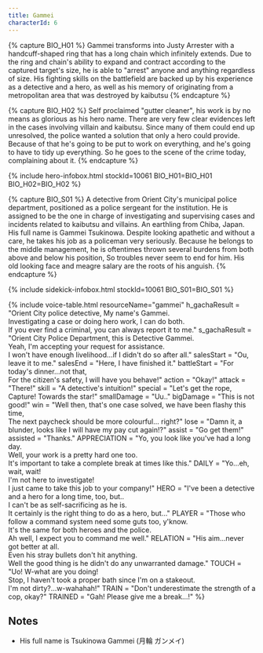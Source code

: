 ```yaml
---
title: Gammei
characterId: 6
---
```


{% capture BIO_H01 %}
Gammei transforms into Justy Arrester with a handcuff-shaped ring that has a long chain which infinitely extends. Due to the ring and chain's ability to expand and contract according to the captured target's size, he is able to "arrest" anyone and anything regardless of size. His fighting skills on the battlefield are backed up by his experience as a detective and a hero, as well as his memory of originating from a metropolitan area that was destroyed by kaibutsu
{% endcapture %}

{% capture BIO_H02 %}
Self proclaimed "gutter cleaner", his work is by no means as glorious as his hero name. There are very few clear evidences left in the cases involving villain and kaibutsu. Since many of them could end up unresolved, the police wanted a solution that only a hero could provide. Because of that he's going to be put to work on everything, and he's going to have to tidy up everything. So he goes to the scene of the crime today, complaining about it.
{% endcapture %}

{% include hero-infobox.html stockId=10061
BIO_H01=BIO_H01
BIO_H02=BIO_H02
%}

{% capture BIO_S01 %}
A detective from Orient City's municipal police department, positioned as a police sergeant for the institution. He is assigned to be the one in charge of investigating and supervising cases and incidents related to kaibutsu and villains. An earthling from Chiba, Japan. His full name is Gammei Tsukinowa. Despite looking apathetic and without a care, he takes his job as a policeman very seriously. Because he belongs to the middle management, he is oftentimes thrown several burdens from both above and below his position, So troubles never seem to end for him. His old looking face and meagre salary are the roots of his anguish.
{% endcapture %}

{% include sidekick-infobox.html stockId=10061
BIO_S01=BIO_S01
%}

{% include voice-table.html resourceName="gammei"
h_gachaResult = "Orient City police detective, My name's Gammei.<br>Investigating a case or doing hero work, I can do both.<br>If you ever find a criminal, you can always report it to me."
s_gachaResult = "Orient City Police Department, this is Detective Gammei.<br>Yeah, I'm accepting your request for assistance.<br>I won't have enough livelihood...if I didn't do so after all."
salesStart = "Ou, leave it to me."
salesEnd = "Here, I have finished it."
battleStart = "For today's dinner…not that,<br>For the citizen's safety, I will have you behave!"
action = "Okay!"
attack = "There!"
skill = "A detective's intuition!"
special = "Let's get the rope, Capture! Towards the star!"
smallDamage = "Uu.."
bigDamage = "This is not good!"
win = "Well then, that's one case solved, we have been flashy this time,<br>The next paycheck should be more colourful... right?"
lose = "Damn it, a blunder, looks like I will have my pay cut again!?"
assist = "Go get them!"
assisted = "Thanks."
APPRECIATION = "Yo, you look like you've had a long day.<br>Well, your work is a pretty hard one too.<br>It's important to take a complete break at times like this."
DAILY = "Yo…eh, wait, wait!<br>I'm not here to investigate!<br>I just came to take this job to your company!"
HERO = "I've been a detective and a hero for a long time, too, but..<br>I can't be as self-sacrificing as he is.<br>It certainly is the right thing to do as a hero, but…"
PLAYER = "Those who follow a command system need some guts too, y'know.<br>It's the same for both heroes and the police.<br>Ah well, I expect you to command me well."
RELATION = "His aim…never got better at all.<br>Even his stray bullets don't hit anything.<br>Well the good thing is he didn't do any unwarranted damage."
TOUCH = "Uo! W-what are you doing!<br>Stop, I haven't took a proper bath since I'm on a stakeout.<br>I'm not dirty?…w-wahahah!"
TRAIN = "Don't underestimate the strength of a cop, okay?"
TRAINED = "Gah! Please give me a break...!"
%}

## Notes

- His full name is Tsukinowa Gammei (月輪 ガンメイ)

